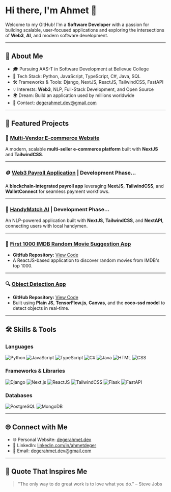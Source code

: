 # Hi there, I'm Ahmet 👋

Welcome to my GitHub! I'm a **Software Developer** with a passion for building scalable, user-focused applications and exploring the intersections of **Web3**, **AI**, and modern software development. 

---

## 🚀 About Me

- 🎓 Pursuing AAS-T in Software Development at Bellevue College
- 🌟 Tech Stack: Python, JavaScript, TypeScript, C#, Java, SQL
- 🛠️ Frameworks & Tools: Django, NextJS, ReactJS, TailwindCSS, FastAPI
- 💡 Interests: **Web3**, NLP, Full-Stack Development, and Open Source
- 🌍 Dream: Build an application used by millions worldwide
- 📧 Contact: [degerahmet.dev@gmail.com](mailto:ahmet@ahmetdeger.dev)

---

## 🌟 Featured Projects

### 🛒 [Multi-Vendor E-commerce Website](https://partisepeti.vercel.app/)
A modern, scalable **multi-seller e-commerce platform** built with **NextJS** and **TailwindCSS**.

---

### 🪙 [Web3 Payroll Application](https://web3-payroll.vercel.app/) | Development Phase...
A **blockchain-integrated payroll app** leveraging **NextJS**, **TailwindCSS**, and **WalletConnect** for seamless payment workflows.

---

### 🤖 [HandyMatch AI](https://handy-match.vercel.app/) | Development Phase...
An NLP-powered application built with **NextJS**, **TailwindCSS**, and **NextAPI**, connecting users with local handymen.

---

### 🎥 [First 1000 IMDB Random Movie Suggestion App](https://ahmetdeger.dev/projects/movie-suggestion)
- **GitHub Repository:** [View Code](https://github.com/degerahmet/ahmetdeger.dev/tree/main/src/components/MovieApp)
- A ReactJS-based application to discover random movies from IMDB's top 1000.

---

### 🔍 [Object Detection App](https://ahmetdeger.dev/projects/object-detection)
- **GitHub Repository:** [View Code](https://github.com/degerahmet/ahmetdeger.dev/blob/main/src/components/DetectionApp/index.tsx#L5)
- Built using **Plain JS**, **TensorFlow.js**, **Canvas**, and the **coco-ssd model** to detect objects in real-time.

---

## 🛠️ Skills & Tools

### Languages
![Python](https://img.shields.io/badge/-Python-3776AB?style=flat-square&logo=python&logoColor=white)
![JavaScript](https://img.shields.io/badge/-JavaScript-F7DF1E?style=flat-square&logo=javascript&logoColor=black)
![TypeScript](https://img.shields.io/badge/-TypeScript-3178C6?style=flat-square&logo=typescript&logoColor=white)
![C#](https://img.shields.io/badge/-C%23-239120?style=flat-square&logo=c-sharp&logoColor=white)
![Java](https://img.shields.io/badge/-Java-007396?style=flat-square&logo=java&logoColor=white)
![HTML](https://img.shields.io/badge/-HTML5-E34F26?style=flat-square&logo=html5&logoColor=white)
![CSS](https://img.shields.io/badge/-CSS3-1572B6?style=flat-square&logo=css3&logoColor=white)

### Frameworks & Libraries
![Django](https://img.shields.io/badge/-Django-092E20?style=flat-square&logo=django&logoColor=white)
![Next.js](https://img.shields.io/badge/-Next.js-000000?style=flat-square&logo=next.js&logoColor=white)
![ReactJS](https://img.shields.io/badge/-ReactJS-61DAFB?style=flat-square&logo=react&logoColor=black)
![TailwindCSS](https://img.shields.io/badge/-TailwindCSS-06B6D4?style=flat-square&logo=tailwindcss&logoColor=white)
![Flask](https://img.shields.io/badge/-Flask-000000?style=flat-square&logo=flask&logoColor=white)
![FastAPI](https://img.shields.io/badge/-FastAPI-009688?style=flat-square&logo=fastapi&logoColor=white)

### Databases
![PostgreSQL](https://img.shields.io/badge/-PostgreSQL-336791?style=flat-square&logo=postgresql&logoColor=white)
![MongoDB](https://img.shields.io/badge/-MongoDB-47A248?style=flat-square&logo=mongodb&logoColor=white)

---

## 🌐 Connect with Me

- 🌐 Personal Website: [degerahmet.dev](https://ahmetdeger.dev)
- 💼 LinkedIn: [linkedin.com/in/ahmetdeger](https://linkedin.com/in/ahmetdeger)
- 📧 Email: [degerahmet.dev@gmail.com](mailto:ahmet@ahmetdeger.dev)

---

## 🌟 Quote That Inspires Me

> "The only way to do great work is to love what you do." – Steve Jobs
